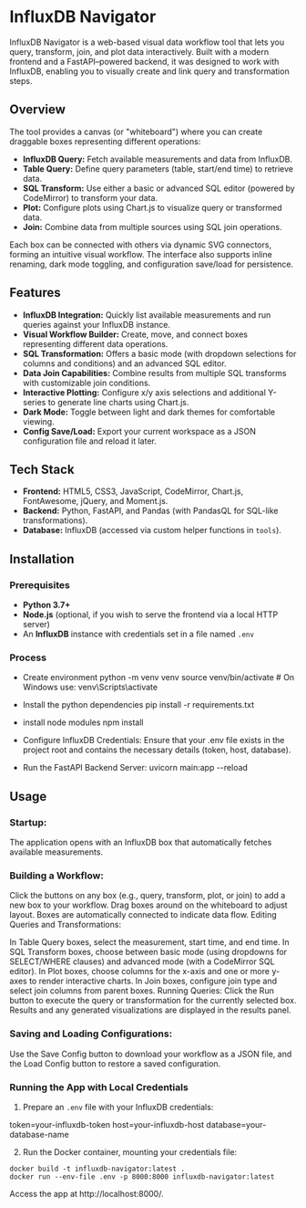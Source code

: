 # InfluxDB Navigator

InfluxDB Navigator is a web-based visual data workflow tool that lets you query, transform, join, and plot data interactively. Built with a modern frontend and a FastAPI–powered backend, it was designed to work with InfluxDB, enabling you to visually create and link query and transformation steps.

## Overview

The tool provides a canvas (or "whiteboard") where you can create draggable boxes representing different operations:
- **InfluxDB Query:** Fetch available measurements and data from InfluxDB.
- **Table Query:** Define query parameters (table, start/end time) to retrieve data.
- **SQL Transform:** Use either a basic or advanced SQL editor (powered by CodeMirror) to transform your data.
- **Plot:** Configure plots using Chart.js to visualize query or transformed data.
- **Join:** Combine data from multiple sources using SQL join operations.

Each box can be connected with others via dynamic SVG connectors, forming an intuitive visual workflow. The interface also supports inline renaming, dark mode toggling, and configuration save/load for persistence.

## Features

- **InfluxDB Integration:** Quickly list available measurements and run queries against your InfluxDB instance.
- **Visual Workflow Builder:** Create, move, and connect boxes representing different data operations.
- **SQL Transformation:** Offers a basic mode (with dropdown selections for columns and conditions) and an advanced SQL editor.
- **Data Join Capabilities:** Combine results from multiple SQL transforms with customizable join conditions.
- **Interactive Plotting:** Configure x/y axis selections and additional Y-series to generate line charts using Chart.js.
- **Dark Mode:** Toggle between light and dark themes for comfortable viewing.
- **Config Save/Load:** Export your current workspace as a JSON configuration file and reload it later.

## Tech Stack

- **Frontend:** HTML5, CSS3, JavaScript, CodeMirror, Chart.js, FontAwesome, jQuery, and Moment.js.
- **Backend:** Python, FastAPI, and Pandas (with PandasQL for SQL-like transformations).
- **Database:** InfluxDB (accessed via custom helper functions in `tools`).

## Installation

### Prerequisites

- **Python 3.7+**
- **Node.js** (optional, if you wish to serve the frontend via a local HTTP server)
- An **InfluxDB** instance with credentials set in a file named `.env`

### Process

- Create environment
python -m venv venv
source venv/bin/activate   # On Windows use: venv\Scripts\activate

- Install the python dependencies
pip install -r requirements.txt

- install node modules
npm install

- Configure InfluxDB Credentials:
Ensure that your .env file exists in the project root and contains the necessary details (token, host, database).

- Run the FastAPI Backend Server:
uvicorn main:app --reload

## Usage

### Startup:
The application opens with an InfluxDB box that automatically fetches available measurements.

### Building a Workflow:

Click the buttons on any box (e.g., query, transform, plot, or join) to add a new box to your workflow.
Drag boxes around on the whiteboard to adjust layout. Boxes are automatically connected to indicate data flow.
Editing Queries and Transformations:

In Table Query boxes, select the measurement, start time, and end time.
In SQL Transform boxes, choose between basic mode (using dropdowns for SELECT/WHERE clauses) and advanced mode (with a CodeMirror SQL editor).
In Plot boxes, choose columns for the x-axis and one or more y-axes to render interactive charts.
In Join boxes, configure join type and select join columns from parent boxes.
Running Queries:
Click the Run button to execute the query or transformation for the currently selected box. Results and any generated visualizations are displayed in the results panel.

### Saving and Loading Configurations:
Use the Save Config button to download your workflow as a JSON file, and the Load Config button to restore a saved configuration.

### Running the App with Local Credentials

1. Prepare an `.env` file with your InfluxDB credentials:

token=your-influxdb-token
host=your-influxdb-host
database=your-database-name

2. Run the Docker container, mounting your credentials file:
```
docker build -t influxdb-navigator:latest . 
docker run --env-file .env -p 8000:8000 influxdb-navigator:latest
```

Access the app at http://localhost:8000/.